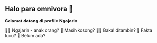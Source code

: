 ## Halo para omnivora 👋

**Selamat datang di profile Ngajarin:**

🙋‍♀️ Ngajarin - anak orang?
🌈 Masih kosong?
👩‍💻 Bakal ditambin?
🍿 Fakta lucu?
🧙 Belum ada?

